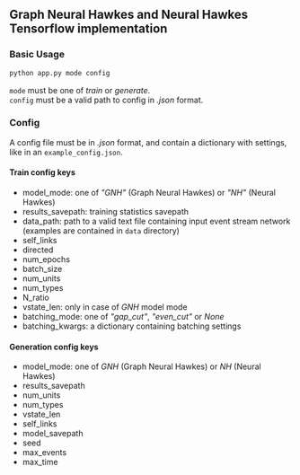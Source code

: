 ## Graph Neural Hawkes and Neural Hawkes Tensorflow implementation

### Basic Usage

```bash
python app.py mode config
```

`mode` must be one of *train* or *generate*.  
`config` must be a valid path to config in *.json* format.

### Config

A config file must be in *.json* format, and contain a dictionary with settings, like in an `example_config.json`.  

#### Train config keys

- model_mode: one of *"GNH"* (Graph Neural Hawkes) or *"NH"* (Neural Hawkes)
- results_savepath: training statistics savepath
- data_path: path to a valid text file containing input event stream network (examples are contained in `data` directory)
- self_links
- directed
- num_epochs
- batch_size
- num_units
- num_types
- N_ratio
- vstate_len: only in case of *GNH* model mode
- batching_mode: one of *"gap_cut"*, *"even_cut"* or *None*
- batching_kwargs: a dictionary containing batching settings


#### Generation config keys

- model_mode: one of *GNH* (Graph Neural Hawkes) or *NH* (Neural Hawkes)
- results_savepath
- num_units
- num_types
- vstate_len
- self_links
- model_savepath
- seed
- max_events
- max_time
